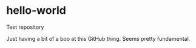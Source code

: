 # hello-world
Test repository

Just having a bit of a boo at this GitHub thing.
Seems pretty fundamental.
